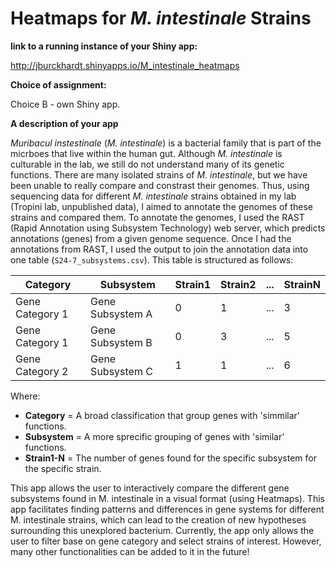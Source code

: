 # Heatmaps for *M. intestinale* Strains 

**link to a running instance of your Shiny app:**

http://jburckhardt.shinyapps.io/M_intestinale_heatmaps

**Choice of assignment:** 

Choice B - own Shiny app.

**A description of your app**

*Muribacul instestinale* (*M. intestinale*) is a bacterial family that is part of the micrboes that live within the human gut. Although *M. intestinale* 
is culturable in the lab, we still do not understand many of its genetic functions. There are many isolated strains of *M. intestinale*, but we have been unable to
really compare and constrast their genomes. Thus, using sequencing data for different *M. intestinale* strains obtained in my lab (Tropini lab, unpublished data), I 
aimed to annotate the genomes of these strains and compared them. To annotate the genomes, I used the RAST (Rapid Annotation using Subsystem Technology) web server,
which predicts annotations (genes) from a given genome sequence. Once I had the annotations from RAST, I used the output to join the annotation data into one table
(`S24-7_subsystems.csv`). This table is structured as follows:

|Category | Subsystem | Strain1 | Strain2 | ... | StrainN |
| ------- | --------- | ------- | ------- | --- | ------- |
| Gene Category 1 | Gene Subsystem A | 0 | 1 | ... | 3 |
| Gene Category 1 | Gene Subsystem B | 0 | 3 | ... | 5|
| Gene Category 2 | Gene Subsystem C | 1 | 1 | ... |  6|

Where:

- **Category** = A broad classification that group genes with 'simmilar' functions.
- **Subsystem** = A more sprecific grouping of genes with 'similar' functions.
- **Strain1-N** = The number of genes found for the specific subsystem for the specific strain.

This app allows the user to interactively compare the different gene subsystems found in M. intestinale in a visual format (using Heatmaps). 
This app facilitates finding patterns and differences in gene systems for different M. intestinale strains, which can lead to the creation of new
hypotheses surrounding this unexplored bacterium. Currently, the app only allows the user to filter base on gene category and select strains of interest. However, many other functionalities can be added to it in the future! 
